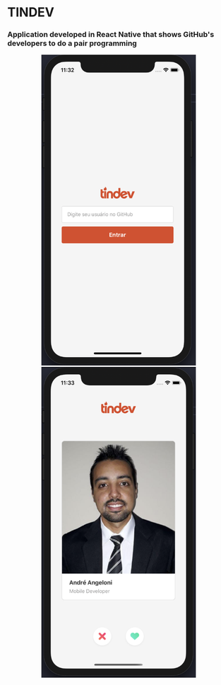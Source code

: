 # TINDEV

### Application developed in React Native that shows GitHub's developers to do a pair programming

<p align="center">
<img src="src/assets/GitHub/Login.png" height="702" width="350" alt="Login"/>
<img src="src/assets/GitHub/Main.png" height="702" width="350" alt="Main"/>
</p>